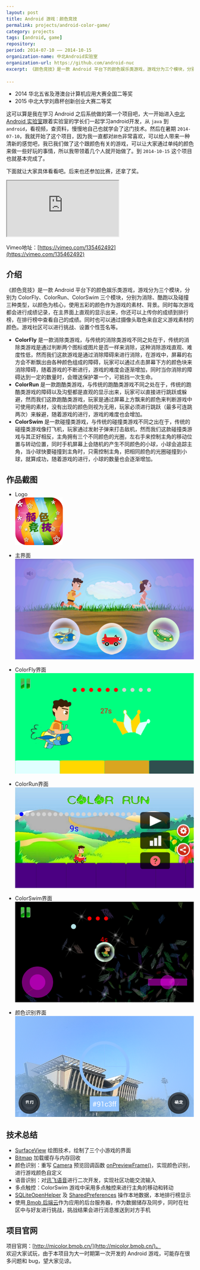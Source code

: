 ```yaml
---
layout: post
title: Android 游戏：颜色竞技
permalink: projects/android-color-game/
category: projects
tags: [android, game]
repository: 
period: 2014-07-10 —— 2014-10-15
organization-name: 中北Android实验室
organization-url: https://github.com/android-nuc
excerpt: 《颜色竞技》是一款 Android 平台下的颜色娱乐类游戏，游戏分为三个模块，分别为 ColorFly、ColorRun、ColorSwim 三个模块，分别为消除、酷跑以及碰撞三种类型，以颜色为核心，使用五彩的颜色作为游戏的素材、背景。同时还可以通过手机摄像头捕获颜色进行自定义游戏哦！

---
```


> 
* 2014 华北五省及港澳台计算机应用大赛全国二等奖
* 2015 中北大学刘鼎杯创新创业大赛二等奖

这可以算是我在学习 Android 之后系统做的第一个项目吧，大一开始进入[中北 Android 实验室](https://github.com/android-nuc)跟着实验室的学长们一起学习android开发，从 `java` 到 `android`，看视频，查资料，慢慢地自己也就学会了这门技术。然后在暑期 `2014-07-10`，我就开始了这个项目，因为我一直都对`颜色`非常喜欢，可以给人带来一种清新的感觉吧，我已我们做了这个跟颜色有关的游戏，可以让大家通过单纯的颜色来做一些好玩的事情，所以我带领着几个人就开始做了。到 `2014-10-15` 这个项目也就基本完成了。  

下面就让大家具体看看吧。后来也还参加比赛，还拿了奖。  

<div class="embed-responsive embed-responsive-16by9">
  <iframe class="embed-responsive-item" src="http://www.tudou.com/programs/view/html5embed.action?type=0&code=R48BJ1kCfYo&lcode=&resourceId=326917756_06_05_99" allowtransparency="true" allowfullscreen="true"></iframe>
</div>

Vimeo地址：[https://vimeo.com/135462492](https://vimeo.com/135462492)

## 介绍

《颜色竞技》是一款 Android 平台下的颜色娱乐类游戏，游戏分为三个模块，分别为 ColorFly、ColorRun、ColorSwim 三个模块，分别为消除、酷跑以及碰撞三种类型，以颜色为核心，使用五彩的颜色作为游戏的素材、背景。同时每次游戏都会进行成绩记录，在主界面上直观的显示出来，你还可以上传你的成绩到排行榜，在排行榜中查看自己的成绩。同时也可以通过摄像头取色来自定义游戏素材的颜色。游戏社区可以进行挑战、设置个性签名等。

* **ColorFly** 是一款消除类游戏，与传统的消除类游戏不同之处在于，传统的消除类游戏是通过判断两个图标或图片是否一样来消除，这种消除游戏直观、难度性低，然而我们这款游戏是通过消除障碍来进行消除，在游戏中，屏幕的右方会不断飘出由各种颜色组成的障碍，玩家可以通过点击屏幕下方的颜色块来消除障碍，随着游戏的不断进行，游戏的难度会逐渐增加，同时当你消除的障碍达到一定的数量时，会赠送保护罩一个，可抵挡一次生命。
* **ColorRun** 是一款跑酷类游戏，与传统的跑酷类游戏不同之处在于，传统的跑酷类游戏的障碍以及沟壑都是直观的显示出来，玩家可以直接进行跳跃或躲避，然而我们这款跑酷类游戏，玩家是通过屏幕上方飘来的颜色来判断游戏中可使用的素材，没有出现的颜色则视为无用，玩家必须进行跳跃（最多可连跳两次）来躲避，随着游戏的进行，游戏的难度也会增加。
* **ColorSwim** 是一款碰撞类游戏，与传统的碰撞类游戏不同之出在于，传统的碰撞类游戏像打飞机，玩家通过发射子弹来打击敌机，然而我们这款碰撞类游戏与其正好相反，主角拥有三个不同颜色的光圈，左右手来控制主角的移动位置与转动位置，同时手机屏幕上会随机的产生不同颜色的小球，小球会追踪主角，当小球快要碰撞到主角时，只需控制主角，把相同颜色的光圈碰撞到小球，就算成功，随着游戏的进行，小球的数量也会逐渐增加。

## 作品截图

* Logo  
  ![游戏Logo](https://raw.githubusercontent.com/onlylemi/onlylemi.github.io/master/assets/images/post/android_color_ico.png)

* 主界面  
  ![游戏Logo](https://raw.githubusercontent.com/onlylemi/onlylemi.github.io/master/assets/images/post/android_color_1.png)

* ColorFly界面  
  ![游戏Logo](https://raw.githubusercontent.com/onlylemi/onlylemi.github.io/master/assets/images/post/android_color_2.png)

* ColorRun界面  
  ![游戏Logo](https://raw.githubusercontent.com/onlylemi/onlylemi.github.io/master/assets/images/post/android_color_3.png)

* ColorSwim界面  
  ![游戏Logo](https://raw.githubusercontent.com/onlylemi/onlylemi.github.io/master/assets/images/post/android_color_4.png)

* 颜色识别界面  
  ![游戏Logo](https://raw.githubusercontent.com/onlylemi/onlylemi.github.io/master/assets/images/post/android_color_5.png)

## 技术总结

* [SurfaceView](http://developer.android.com/reference/android/view/SurfaceView.html) 绘图技术，绘制了三个小游戏的界面
* [Bitmap](http://developer.android.com/reference/android/graphics/Bitmap.html) 加载缓存与内存回收
* 颜色识别：重写 [Camera](http://developer.android.com/reference/android/graphics/Camera.html) 预览回调函数 [onPreviewFrame()](http://developer.android.com/reference/android/hardware/Camera.PreviewCallback.html#onPreviewFrame)，实现颜色识别，进行游戏颜色自定义
* 语音识别：对[讯飞语音](http://www.xunfei.cn/)进行二次开发，实现社区功能交流输入
* 多点触控：ColorSwim 游戏中采用多点触控来进行主角的移动和转动
* [SQLiteOpenHelper](http://developer.android.com/reference/android/database/sqlite/SQLiteOpenHelper.html) 及 [SharedPreferences](http://developer.android.com/reference/android/content/SharedPreferences.html) 操作本地数据，本地排行榜显示
* 使用[ Bmob 后端云](http://www.bmob.cn/)作为应用的后台服务器，作为数据储存及同步，同时在社区中与好友进行挑战，挑战结果会进行消息推送到对方手机

## 项目官网

项目官网：[http://micolor.bmob.cn/](http://micolor.bmob.cn/)。  
欢迎大家试玩，由于本项目为大一时期第一次开发的 Android 游戏，可能存在很多问题和 bug，望大家见谅。